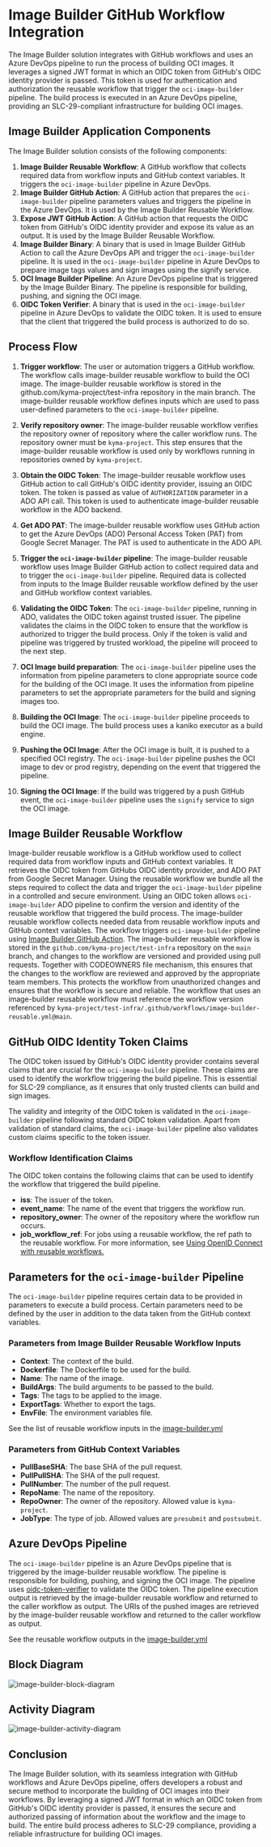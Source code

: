 # Image Builder GitHub Workflow Integration

The Image Builder solution integrates with GitHub workflows and uses an Azure DevOps pipeline to run the process of building OCI
images. It leverages a signed JWT format in which an OIDC token from GitHub's OIDC identity provider is passed. This token is used for
authentication and authorization the reusable workflow that trigger the `oci-image-builder` pipeline. The build
process is executed in an Azure DevOps pipeline, providing an SLC-29-compliant infrastructure for building OCI images.

## Image Builder Application Components

The Image Builder solution consists of the following components:

1. **Image Builder Reusable Workflow**: A GitHub workflow that collects required data from workflow inputs and GitHub context variables.
   It triggers the `oci-image-builder` pipeline in Azure DevOps.
2. **Image Builder GitHub Action**: A GitHub action that prepares the `oci-image-builder` pipeline parameters values
   and triggers the pipeline in the Azure DevOps. It is used by the Image Builder Reusable Workflow.
3. **Expose JWT GitHub Action**: A GitHub action that requests the OIDC token from GitHub's OIDC identity provider
   and expose its value as an output. It is used by the Image Builder Reusable Workflow.
4. **Image Builder Binary**: A binary that is used in Image Builder GitHub Action to call the Azure DevOps API
   and trigger the `oci-image-builder` pipeline. It is used in the `oci-image-builder` pipeline in Azure DevOps to prepare image tags values
   and sign images using the signify service.
5. **OCI Image Builder Pipeline**: An Azure DevOps pipeline that is triggered by the Image Builder Binary.
   The pipeline is responsible for building, pushing, and signing the OCI image.
6. **OIDC Token Verifier**: A binary that is used in the `oci-image-builder` pipeline in Azure DevOps to validate the OIDC token.
   It is used to ensure that the client that triggered the build process is authorized to do so.

## Process Flow

1. **Trigger workflow**: The user or automation triggers a GitHub workflow. The workflow calls image-builder reusable workflow to build the
   OCI image. The image-builder reusable workflow is stored in the github.com/kyma-project/test-infra repository in the main branch. The
   image-builder reusable workflow defines inputs which are used to pass user-defined parameters to the `oci-image-builder` pipeline.

2. **Verify repository owner**: The image-builder reusable workflow verifies the repository owner of repository where the caller workflow
   runs.
   The repository owner must be `kyma-project`.
   This step ensures that the image-builder reusable workflow is used only by workflows running in repositories owned by `kyma-project`.

2. **Obtain the OIDC Token**: The image-builder reusable workflow uses GitHub action to call GitHub's OIDC identity provider, issuing an
   OIDC token. The token is passed as value of `AUTHORIZATION` parameter in a ADO API call.
   This token is used to authenticate image-builder reusable workflow in the ADO backend.

3. **Get ADO PAT**: The image-builder reusable workflow uses GitHub action to get the Azure DevOps (ADO) Personal Access Token (PAT)
   from Google Secret Manager. The PAT is used to authenticate in the ADO API.

3. **Trigger the `oci-image-builder` pipeline**:
   The image-builder reusable workflow uses Image Builder GitHub action to collect required data and to trigger the `oci-image-builder`
   pipeline.
   Required data is collected from inputs to the Image Builder reusable workflow defined by the user and GitHub workflow context variables.

4. **Validating the OIDC Token**: The `oci-image-builder` pipeline, running in ADO, validates the OIDC token against trusted issuer.
   The pipeline validates the claims in the OIDC token to ensure that the workflow is authorized to trigger the build process.
   Only if the token is valid and pipeline was triggered by trusted workload, the pipeline will proceed to the next step.

5. **OCI Image build preparation**: The `oci-image-builder` pipeline uses the information from pipeline parameters to clone appropriate
   source code for the building of the OCI image.
   It uses the information from pipeline parameters to set the appropriate parameters for the build and signing images too.

6. **Building the OCI Image**: The `oci-image-builder` pipeline proceeds to build the OCI image.
   The build process uses a kaniko executor as a build engine.

7. **Pushing the OCI Image**: After the OCI image is built, it is pushed to a specified OCI registry.
   The `oci-image-builder` pipeline pushes the OCI image to dev or prod registry, depending on the event that triggered the pipeline.

8. **Signing the OCI Image**: If the build was triggered by a push GitHub event, the `oci-image-builder` pipeline uses the `signify`
   service to sign the OCI image.

## Image Builder Reusable Workflow

Image-builder reusable workflow is a GitHub workflow used to collect required data from workflow inputs and GitHub context variables.
It retrieves the OIDC token from GitHubs OIDC identity provider, and ADO PAT from Google Secret Manager.
Using the reusable workflow we bundle all the steps required to collect the data
and trigger the `oci-image-builder` pipeline in a controlled and secure environment.
Using an OIDC token allows `oci-image-builder` ADO pipeline
to confirm the version and identity of the reusable workflow that triggered the build process.
The image-builder reusable workflow collects needed data from reusable workflow inputs and GitHub context variables.
The workflow triggers `oci-image-builder` pipeline
using [Image Builder GitHub Action](https://github.com/kyma-project/test-infra/blob/main/.github/actions/image-builder/README.md).
The image-builder reusable workflow is stored in the `github.com/kyma-project/test-infra` repository on the `main` branch, and changes to
the workflow are versioned and provided using pull requests.
Together with CODEOWNERS file mechanism, this ensures that the changes to the workflow are reviewed and approved by the appropriate team
members.
This protects the workflow from unauthorized changes and ensures that the workflow is secure and reliable.
The workflow that uses an image-builder reusable workflow must reference the workflow version referenced by
`kyma-project/test-infra/.github/workflows/image-builder-reusable.yml@main`.

## GitHub OIDC Identity Token Claims

The OIDC token issued by GitHub's OIDC identity provider contains several claims that are crucial for the `oci-image-builder` pipeline.
These claims are used to identify the workflow triggering the build pipeline.
This is essential for SLC-29 compliance, as it ensures that only trusted clients can build and sign images.

The validity and integrity of the OIDC token is validated in the `oci-image-builder` pipeline following standard OIDC token validation.
Apart from validation of standard claims, the `oci-image-builder` pipeline also validates custom claims specific to the token issuer.

### Workflow Identification Claims

The OIDC token contains the following claims that can be used to identify the workflow that triggered the build pipeline.

<!-- markdown-link-check-disable -->

- **iss**: The issuer of the token. <!-- markdown-link-check-enable-->
- **event_name**: The name of the event that triggers the workflow run.
- **repository_owner**: The owner of the repository where the workflow run occurs.
- **job_workflow_ref**: For jobs using a reusable workflow, the ref path to the reusable workflow. For more information,
  see [Using OpenID Connect with reusable workflows.](https://docs.github.com/en/actions/deployment/security-hardening-your-deployments/using-openid-connect-with-reusable-workflows)

## Parameters for the `oci-image-builder` Pipeline

The `oci-image-builder` pipeline requires certain data to be provided in parameters to execute a build process.
Certain parameters need to be defined by the user in addition to the data taken from the GitHub context variables.

### Parameters from Image Builder Reusable Workflow Inputs

- **Context**: The context of the build.
- **Dockerfile**: The Dockerfile to be used for the build.
- **Name**: The name of the image.
- **BuildArgs**: The build arguments to be passed to the build.
- **Tags**: The tags to be applied to the image.
- **ExportTags**: Whether to export the tags.
- **EnvFile**: The environment variables file.

See the list of reusable workflow inputs in
the [image-builder.yml](https://github.com/kyma-project/test-infra/blob/main/.github/workflows/image-builder.yml#L5-L40)

### Parameters from GitHub Context Variables

- **PullBaseSHA**: The base SHA of the pull request.
- **PullPullSHA**: The SHA of the pull request.
- **PullNumber**: The number of the pull request.
- **RepoName**: The name of the repository.
- **RepoOwner**: The owner of the repository. Allowed value is `kyma-project`.
- **JobType**: The type of job. Allowed values are `presubmit` and `postsubmit`.

## Azure DevOps Pipeline

The `oci-image-builder` pipeline is an Azure DevOps pipeline that is triggered by the image-builder reusable workflow.
The pipeline is responsible for building, pushing, and signing the OCI image.
The pipeline uses [oidc-token-verifier](https://github.com/kyma-project/test-infra/blob/main/cmd/oidc-token-verifier/README.md) to validate
the OIDC token.
The pipeline execution output is retrieved by the image-builder reusable workflow and returned to the caller workflow as output.
The URIs of the pushed images are retrieved by the image-builder reusable workflow and returned to the caller workflow as output.

See the reusable workflow outputs in
the [image-builder.yml](https://github.com/kyma-project/test-infra/blob/main/.github/workflows/image-builder.yml#L41-L47)

## Block Diagram

![image-builder-block-diagram](documentation_assets/image-builder-block-diagram.svg)

## Activity Diagram

![image-builder-activity-diagram](documentation_assets/image-builder-activity-diagram.svg)

## Conclusion

The Image Builder solution, with its seamless integration with GitHub workflows and Azure DevOps pipeline, offers developers a robust and
secure method to incorporate the building of OCI images into their workflows. By leveraging a signed JWT format in which an OIDC token from
GitHub's OIDC identity provider is passed, it ensures the secure and authorized passing of information about the workflow and the image to
build. The entire build process adheres to SLC-29 compliance, providing a reliable infrastructure for building OCI images.